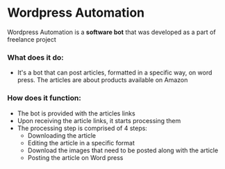 # Wordpress Automation
Wordpress Automation is a **software bot** that was developed as a part of freelance project

### What does it do:
* It's a bot that can post articles, formatted in a specific way, on word press. The articles are about products available on Amazon

### How does it function:
* The bot is provided with the articles links
* Upon receiving the article links, it starts processing them
* The processing step is comprised of 4 steps:
  * Downloading the article
  * Editing the article in a specific format
  * Download the images that need to be posted along with the article
  * Posting the article on Word press
